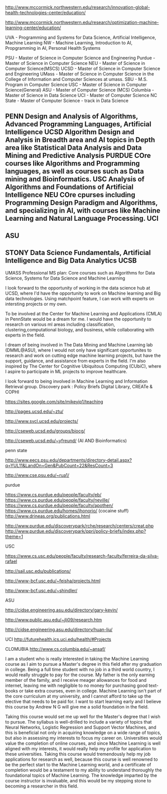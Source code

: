 http://www.mccormick.northwestern.edu/research/innovation-global-health-technologies-center/education/

http://www.mccormick.northwestern.edu/research/optimization-machine-learning-center/education/

UVA - Programming and Systems for Data Science, Artificial Intelligence, Machine Learning
NW - Machine Learning, Introduction to AI, Propgramming in AI, Personal Health Systems


PSU - Master of Science in Computer Science and Engineering
Purdue - Master of Science in Computer Science
NEU - Master of Science in Computer Science(MSCS)
UCSD - Master of Science in Computer Science and Engineering
UMass - Master of Science in Computer Science in the College of Information and Computer Sciences at umass.
SBU - M.S. Program in Computer Science
USC - Master of Science in Computer Science(General)
ASU - Master of Computer Science (MCS)
Columbia - Master of Science in Data Science
UCI - Master of Computer Science
NC State - Master of Computer Science - track in Data Science


PENN
Design and Analysis of Algorithms, Advanced Programming Languages, Artificial Intelligence
UCSD
Algorithm Design and Analysis in Breadth area and AI topics in Depth area like Statistical Data Analysis and Data Mining and Predictive Analysis
PURDUE
COre courses like Algorithms and Programming languages, as well as courses such as Data mining and Bioinformatics.
USC
Analysis of Algorithms  and Foundations of Artificial Intelligence
NEU
COre cpurses including Programming Design Paradigm and Algorithms, and specializing in AI, with courses like Machine Learning and Natural Language Processing.
UCI
-
ASU
- 
STONY
Data Science Fundamentals, Artificial Intelligence and Big Data Analytics
UCSB
-
UMASS
Professional MS plan: Core courses such as Algorithms for Data Science, Systems for Data Science and Machine Learning


I look forward to the opportunity of working in the data science hub at UCSD, where I'd have the opportunity to work on Machine learning and Big data technologies. Using matchpoint feature, I can work with experts on intersting projects or my own.

To be involved at the Center for Machine Learning and Applications (CMLA) in PennState would be a dream for me. I would have the opportunity to research on various ml areas including  classification, clustering,computational biology, and business, while collaborating with experts in the field.

I dream of being involved in The Data Mining and Machine Learning lab (DMML@ASU), where I would not only have significant opportunites to research and work on cutting edge machine learning projects, but have the support, guidance, and assistance from experts in the field. I'm also inspired by The Center for Cognitive Ubiquitous Computing (CUbiC), where I aspire to participate in ML projects to improve healthcare.

I look forward to being involved in Machine Learning and Information Retrieval group.
Discovery park : Policy Briefs Digital Library, CREATe & COPHI


https://sites.google.com/site/mikeyip1/teaching

http://pages.ucsd.edu/~ztu/

http://www.svcl.ucsd.edu/projects/

http://cseweb.ucsd.edu/groups/biocg/

http://cseweb.ucsd.edu/~yfreund/ (AI AND Bioinformatics)


penn state

http://www.eecs.psu.edu/departments/directory-detail.aspx?q=YUL11&LandOn=Gen&PubCount=22&ResCount=3

http://www.cse.psu.edu/~rua1/

purdue

https://www.cs.purdue.edu/people/faculty/eb/
https://www.cs.purdue.edu/people/faculty/neville/
https://www.cs.purdue.edu/people/faculty/apothen/
https://www.cs.purdue.edu/homes/jhonorio/ (cocaine stuff)
http://www.drineas.org/publications.html

http://www.purdue.edu/discoverypark/rche/research/centers/creat.php
http://www.purdue.edu/discoverypark/ppri/policy-briefs/index.php?theme=1

USC

https://www.cs.usc.edu/people/faculty/research-faculty/ferreira-da-silva-rafael

http://sail.usc.edu/publications/

http://www-bcf.usc.edu/~feisha/projects.html

http://www-bcf.usc.edu/~shindler/


ASU

http://cidse.engineering.asu.edu/directory/gary-kevin/

http://www.public.asu.edu/~jli09/research.htm

http://cidse.engineering.asu.edu/directory/huan-liu/


UCI
http://futurehealth.ics.uci.edu/health/#Projects

CLOMUBIA
http://www.cs.columbia.edu/~ansaf/


I am a student who is really interested in taking the Machine Learning course as I aim to pursue a Master's degree in this field after my graduation in college. Being a full time student with no job in a third world country, I would really struggle to pay for the course. My father is the only earning member of the family, and I receive meager allowances for food and internet, leaving me with negligible to no money for purchasing good text-books or take extra courses, even in college. Machine Learning isn't part of the core curriculum at my university, and I cannot afford to take up the elective that needs to be paid for. I want to start learning early and I believe this course by Andrew N G will give me a solid foundation in the field. 

Taking this course would set me up well for the Master's degree that I wish to pursue. The syllabus is well-drilled to include a variety of topics that Neural Networks, Logistic Regression and Support Vector Machines, and this is beneficial not only in acquiring knowledge on a wide range of topics, but also in assessing my interests to focus my career on. Universities would value the completion of online courses, and since Machine Learning is well aligned with my interests, it would really help my profile for application to these universities. Taking this course would tremendously help my job applications for research as well, because this course is well renowned to be the perfect start to the Machine Learning  world, and a certificate of completion would be a testament to my ability to understand thoroughly the foundational topics of Machine Learning. The knowledge imparted by the course instructor is invaluable, and this would be my stepping stone to becoming a researcher in this field.
